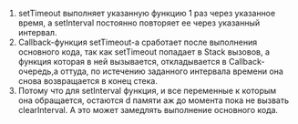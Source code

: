 1. setTimeout выполняет указанную функцию 1 раз через указанное время, а setInterval постоянно повторяет ее через указанный интервал. 
2. Callback-функция setTimeout-а сработает после выполнения основного кода, так как setTimeout попадает в Stack вызовов, a функция которая в ней вызывается, откладывается в Callback-очередь,а оттуда, по истечению заданного интервала времени она снова возвращается в конец стека.
3. Потому что для setInterval функция, и все переменные к которым она обращается, остаются d памяти аж до момента пока не вызвать clearInterval. А это может замедлять выполнение основного кода.